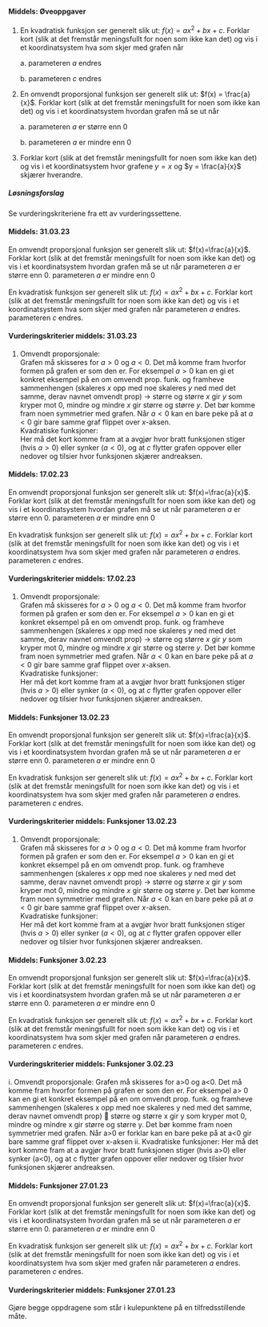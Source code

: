 
#### Middels:  Øveoppgaver

1. En kvadratisk funksjon ser generelt slik ut:
    $f(x) = ax^{2} + bx + c$. Forklar kort (slik at det fremstår
    meningsfullt for noen som ikke kan det) og vis i et koordinatsystem
    hva som skjer med grafen når

    a.  parameteren $a$ endres

    b.  parameteren $c$ endres

2. En omvendt proporsjonal funksjon ser generelt slik ut:
    $f(x) = \frac{a}{x}$. Forklar kort (slik at det fremstår
    meningsfullt for noen som ikke kan det) og vis i et koordinatsystem
    hvordan grafen må se ut når

    a.  parameteren $a$ er større enn $0$

    b.  parameteren $a$ er mindre enn $0$

3. Forklar kort (slik at det fremstår meningsfullt for noen som ikke
    kan det) og vis i et koordinatsystem hvor grafene $y = x$ og
    $y = \frac{a}{x}$ skjærer hverandre.

##### Løsningsforslag

Se vurderingskriteriene fra ett av vurderingssettene.

#### Middels:  31.03.23

En omvendt proporsjonal funksjon ser generelt slik ut: $f(x)=\frac{a}{x}$. Forklar kort (slik at det fremstår meningsfullt for noen som ikke kan det) og vis i et koordinatsystem hvordan grafen må se ut når
parameteren $a$ er større enn 0.
parameteren $a$ er mindre enn 0

En kvadratisk funksjon ser generelt slik ut: $f(x)=ax^2+bx+c$. Forklar kort (slik at det fremstår meningsfullt for noen som ikke kan det) og vis i et koordinatsystem hva som skjer med grafen når
parameteren $a$ endres.
parameteren $c$ endres.

#### Vurderingskriterier middels:  31.03.23

1. Omvendt proporsjonale:  
Grafen må skisseres for $a>0$ og $a<0$. Det må komme fram hvorfor formen på grafen er som den er. For eksempel $a>0$ kan en gi et konkret eksempel på en om omvendt prop. funk. og framheve sammenhengen (skaleres $x$ opp med noe skaleres $y$ ned med det samme, derav navnet omvendt prop) $\rightarrow$  større og større $x$ gir $y$ som kryper mot $0$, mindre og mindre $x$ gir større og større $y$. Det bør komme fram noen symmetrier med grafen. Når $a<0$ kan en bare peke på at $a< 0$ gir bare samme graf flippet over $x$-aksen.  
Kvadratiske funksjoner:  
Her må det kort komme fram at a avgjør hvor bratt funksjonen stiger (hvis $a>0$) eller synker ($a<0$), og at $c$ flytter grafen oppover eller nedover og tilsier hvor funksjonen skjærer andreaksen.

#### Middels:  17.02.23

En omvendt proporsjonal funksjon ser generelt slik ut: $f(x)=\frac{a}{x}$. Forklar kort (slik at det fremstår meningsfullt for noen som ikke kan det) og vis i et koordinatsystem hvordan grafen må se ut når
parameteren $a$ er større enn 0.
parameteren $a$ er mindre enn 0

En kvadratisk funksjon ser generelt slik ut: $f(x)=ax^2+bx+c$. Forklar kort (slik at det fremstår meningsfullt for noen som ikke kan det) og vis i et koordinatsystem hva som skjer med grafen når
parameteren $a$ endres.
parameteren $c$ endres.

#### Vurderingskriterier middels:  17.02.23

1. Omvendt proporsjonale:  
Grafen må skisseres for $a>0$ og $a<0$. Det må komme fram hvorfor formen på grafen er som den er. For eksempel $a>0$ kan en gi et konkret eksempel på en om omvendt prop. funk. og framheve sammenhengen (skaleres $x$ opp med noe skaleres $y$ ned med det samme, derav navnet omvendt prop) $\rightarrow$  større og større $x$ gir $y$ som kryper mot $0$, mindre og mindre $x$ gir større og større $y$. Det bør komme fram noen symmetrier med grafen. Når $a<0$ kan en bare peke på at $a< 0$ gir bare samme graf flippet over $x$-aksen.  
Kvadratiske funksjoner:  
Her må det kort komme fram at a avgjør hvor bratt funksjonen stiger (hvis $a>0$) eller synker ($a<0$), og at $c$ flytter grafen oppover eller nedover og tilsier hvor funksjonen skjærer andreaksen.


#### Middels:  Funksjoner 13.02.23

En omvendt proporsjonal funksjon ser generelt slik ut: $f(x)=\frac{a}{x}$. Forklar kort (slik at det fremstår meningsfullt for noen som ikke kan det) og vis i et koordinatsystem hvordan grafen må se ut når
parameteren $a$ er større enn 0.
parameteren $a$ er mindre enn 0

En kvadratisk funksjon ser generelt slik ut: $f(x)=ax^2+bx+c$. Forklar kort (slik at det fremstår meningsfullt for noen som ikke kan det) og vis i et koordinatsystem hva som skjer med grafen når
parameteren $a$ endres.
parameteren $c$ endres.

#### Vurderingskriterier middels:  Funksjoner 13.02.23

1. Omvendt proporsjonale:  
Grafen må skisseres for $a>0$ og $a<0$. Det må komme fram hvorfor formen på grafen er som den er. For eksempel $a>0$ kan en gi et konkret eksempel på en om omvendt prop. funk. og framheve sammenhengen (skaleres $x$ opp med noe skaleres $y$ ned med det samme, derav navnet omvendt prop) $\rightarrow$  større og større $x$ gir $y$ som kryper mot $0$, mindre og mindre $x$ gir større og større $y$. Det bør komme fram noen symmetrier med grafen. Når $a<0$ kan en bare peke på at $a< 0$ gir bare samme graf flippet over $x$-aksen.  
Kvadratiske funksjoner:  
Her må det kort komme fram at a avgjør hvor bratt funksjonen stiger (hvis $a>0$) eller synker ($a<0$), og at $c$ flytter grafen oppover eller nedover og tilsier hvor funksjonen skjærer andreaksen.



#### Middels:  Funksjoner 3.02.23

En omvendt proporsjonal funksjon ser generelt slik ut: $f(x)=\frac{a}{x}$. Forklar kort (slik at det fremstår meningsfullt for noen som ikke kan det) og vis i et koordinatsystem hvordan grafen må se ut når
parameteren $a$ er større enn 0.
parameteren $a$ er mindre enn 0

En kvadratisk funksjon ser generelt slik ut: $f(x)=ax^2+bx+c$. Forklar kort (slik at det fremstår meningsfullt for noen som ikke kan det) og vis i et koordinatsystem hva som skjer med grafen når
parameteren $a$ endres.
parameteren $c$ endres.

#### Vurderingskriterier middels:  Funksjoner 3.02.23

i. Omvendt proporsjonale: Grafen må skisseres for a>0 og a<0. Det må komme fram hvorfor formen på grafen er som den er. For eksempel a> 0 kan en gi et konkret eksempel på en om omvendt prop. funk. og framheve sammenhengen (skaleres x opp med noe skaleres y ned med det samme, derav navnet omvendt prop)  større og større x gir y som kryper mot 0, mindre og mindre x gir større og større y. Det bør komme fram noen symmetrier med grafen. Når a>0 er forklar kan en bare peke på at a<0 gir bare samme graf flippet over x-aksen
ii. Kvadratiske funksjoner: Her må det kort komme fram at a avgjør hvor bratt funksjonen stiger (hvis a>0) eller synker (a<0), og at c flytter grafen oppover eller nedover og tilsier hvor funksjonen skjærer andreaksen.


#### Middels:  Funksjoner 27.01.23

En omvendt proporsjonal funksjon ser generelt slik ut: $f(x)=\frac{a}{x}$. Forklar kort (slik at det fremstår meningsfullt for noen som ikke kan det) og vis i et koordinatsystem hvordan grafen må se ut når
parameteren $a$ er større enn 0.
parameteren $a$ er mindre enn 0

En kvadratisk funksjon ser generelt slik ut: $f(x)=ax^2+bx+c$. Forklar kort (slik at det fremstår meningsfullt for noen som ikke kan det) og vis i et koordinatsystem hva som skjer med grafen når
parameteren $a$ endres.
parameteren $c$ endres.

#### Vurderingskriterier middels:  Funksjoner 27.01.23

Gjøre begge oppdragene som står i kulepunktene på en tilfredsstillende måte.
